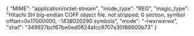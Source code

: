 {
  "MIME": "application/octet-stream",
  "inode_type": "REG",
  "magic_type": "Hitachi SH big-endian COFF object file, not stripped, 0 section, symbol offset=0x17000000, -1438020290 symbols",
  "mode": "-rwxrwxrwx",
  "sha1": "349927bcf67be0ed0824afcc9707a30f86600b73"
}